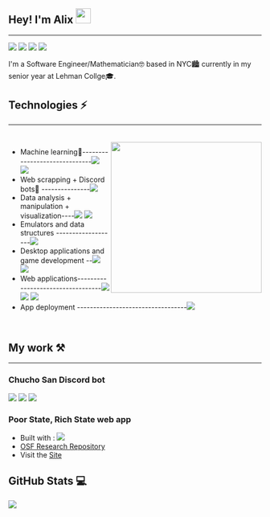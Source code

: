## Hey! I'm Alix <img src='https://image.flaticon.com/icons/svg/3135/3135539.svg' width='30px'>
***
![][codewars]
![][Linkedin]
![][Gmail]
![][Discord]

I'm a Software Engineer/Mathematician🤓 based in NYC🏙 currently in my senior year at Lehman Collge🎓. 

## Technologies ⚡
***
<img align='right' src='https://media1.giphy.com/media/1NYkJ0wTvncdXV5dN5/source.gif' width='300px' style='padding-top:20px'>
<br>

* Machine learning🧠------------------------------![][Python] ![][Tensorflow]
* Web scrapping + Discord bots🤖 ---------------![][Python]
* Data analysis + manipulation + visualization----![][Python] ![][R]
* Emulators and data structures -------------------![][C++]
* Desktop applications and game development --![][C#] ![][Java]
* Web applications----------------------------------![][Javascript] ![][Python] ![][R]
* App deployment ----------------------------------![][Heroku] 
<br>

## My work ⚒
***
### Chucho San Discord bot 
![][Discord bot status] ![][Discord bot servers] ![][Discord bot lib] 

### Poor State, Rich State web app
- Built with : ![][R]
- [OSF Research Repository](https://osf.io/wus3m/)
- Visit the [Site](https://alixleon.shinyapps.io/reu-project/)

## GitHub Stats 💻
![][GitHub Stats]

[codewars]: https://www.codewars.com/users/alixlm19/badges/small
[Linkedin]: https://img.shields.io/badge/-alixleon-blue?style=flat-square&logo=Linkedin&logoColor=white&link=https://www.linkedin.com/in/alixleon/
[Gmail]: https://img.shields.io/badge/-alix.f.leon@gmail.com-c14438?style=flat-square&logo=Gmail&logoColor=white&link=mailto:alix.f.leon@gmail.com(mailto:alix.f.leon@gmail.com)
[Discord]: https://img.shields.io/badge/-alix\_not\_alex%234414-7289DA?style=flat-square&logo=Discord&logoColor=white
[Python]: https://img.shields.io/badge/-Python-3776AB?style=flat-square&logo=Python&logoColor=white
[Tensorflow]: https://img.shields.io/badge/-Tensorflow-FF6F00?style=flat-square&logo=Tensorflow&logoColor=white
[R]: https://img.shields.io/badge/-R-276DC3?style=flat-square&logo=R&logoColor=white
[C++]: https://img.shields.io/badge/-C%2B%2B-00599C?style=flat-square&logo=c%2B%2B&logoColor=white
[C#]: https://img.shields.io/badge/-C%23-00599C?style=flat-square&logo=c%20Sharp&logoColor=white
[Java]: https://img.shields.io/badge/-Java-007396?style=flat-square&logo=Java&logoColor=white
[Javascript]: https://img.shields.io/badge/-Javascript-F7DF1E?style=flat-square&logo=JavaScript&logoColor=black
[Heroku]: https://img.shields.io/badge/-Heroku-430098?style=flat-square&logo=Heroku&logoColor=white
[Discord bot status]: https://top.gg/api/widget/status/618578333776609291.svg
[Discord bot servers]: https://top.gg/api/widget/servers/618578333776609291.svg
[Discord bot upvotes]: https://top.gg/api/widget/upvotes/618578333776609291.svg
[Discord bot lib]: https://top.gg/api/widget/lib/618578333776609291.svg
[GitHub Stats]: https://github-readme-stats.vercel.app/api?username=alixlm19&show_icons=true 
